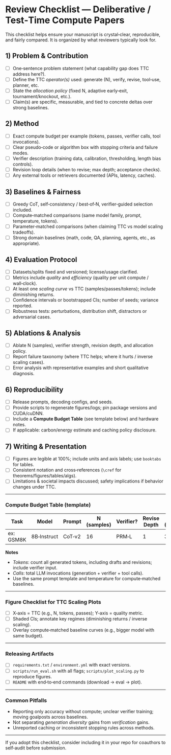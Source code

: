 # Review Checklist — Deliberative / Test‑Time Compute Papers

This checklist helps ensure your manuscript is crystal‑clear, reproducible, and fairly compared.
It is organized by what reviewers typically look for.

## 1) Problem & Contribution
- [ ] One‑sentence problem statement (what capability gap does TTC address here?).
- [ ] Define the TTC *operator(s)* used: generate (N), verify, revise, tool‑use, planner, etc.
- [ ] State the *allocation policy* (fixed N, adaptive early‑exit, tournament/knockout, etc.).
- [ ] Claim(s) are specific, measurable, and tied to concrete deltas over strong baselines.

## 2) Method
- [ ] Exact compute budget per example (tokens, passes, verifier calls, tool invocations).
- [ ] Clear pseudo‑code or algorithm box with stopping criteria and failure modes.
- [ ] Verifier description (training data, calibration, thresholding, length bias controls).
- [ ] Revision loop details (when to revise; max depth; acceptance checks).
- [ ] Any external tools or retrievers documented (APIs, latency, caches).

## 3) Baselines & Fairness
- [ ] Greedy CoT, self‑consistency / best‑of‑N, verifier‑guided selection included.
- [ ] Compute‑matched comparisons (same model family, prompt, temperature, tokens).
- [ ] Parameter‑matched comparisons (when claiming TTC vs model scaling tradeoffs).
- [ ] Strong domain baselines (math, code, QA, planning, agents, etc., as appropriate).

## 4) Evaluation Protocol
- [ ] Datasets/splits fixed and versioned; license/usage clarified.
- [ ] Metrics include *quality* and *efficiency* (quality per unit compute / wall‑clock).
- [ ] At least one *scaling curve* vs TTC (samples/passes/tokens); include diminishing returns.
- [ ] Confidence intervals or bootstrapped CIs; number of seeds; variance reported.
- [ ] Robustness tests: perturbations, distribution shift, distractors or adversarial cases.

## 5) Ablations & Analysis
- [ ] Ablate N (samples), verifier strength, revision depth, and allocation policy.
- [ ] Report failure taxonomy (where TTC helps; where it hurts / inverse scaling cases).
- [ ] Error analysis with representative examples and short qualitative diagnosis.

## 6) Reproducibility
- [ ] Release prompts, decoding configs, and seeds.
- [ ] Provide scripts to regenerate figures/logs; pin package versions and CUDA/cuDNN.
- [ ] Include a **Compute Budget Table** (see template below) and hardware notes.
- [ ] If applicable: carbon/energy estimate and caching policy disclosure.

## 7) Writing & Presentation
- [ ] Figures are legible at 100%; include units and axis labels; use `booktabs` for tables.
- [ ] Consistent notation and cross‑references (`\cref` for theorems/figures/tables/algs).
- [ ] Limitations & societal impacts discussed; safety implications if behavior changes under TTC.

---

### Compute Budget Table (template)

| Task | Model | Prompt | N (samples) | Verifier? | Revise Depth | Tokens (gen+ctx) | Calls | Wall‑clock (s/ex) | GPU(s) | Notes |
|------|-------|--------|-------------|-----------|--------------|------------------|-------|-------------------|--------|-------|
| ex: GSM8K | 8B‑Instruct | CoT‑v2 | 16 | PRM‑L | 1 | 3.8k | 17 | 2.3 | 1×A100 | temp=0.7, top‑p=0.9 |

**Notes**
- *Tokens*: count all generated tokens, including drafts and revisions; include verifier input.
- *Calls*: total LLM invocations (generation + verifier + tool calls).
- Use the same prompt template and temperature for compute‑matched baselines.

---

### Figure Checklist for TTC Scaling Plots
- [ ] X‑axis = TTC (e.g., N, tokens, passes); Y‑axis = quality metric.
- [ ] Shaded CIs; annotate key regimes (diminishing returns / inverse scaling).
- [ ] Overlay compute‑matched baseline curves (e.g., bigger model with same budget).

---

### Releasing Artifacts
- [ ] `requirements.txt` / `environment.yml` with exact versions.
- [ ] `scripts/run_eval.sh` with all flags; `scripts/plot_scaling.py` to reproduce figures.
- [ ] `README` with end‑to‑end commands (download → eval → plot).

---

### Common Pitfalls
- Reporting only accuracy without compute; unclear verifier training; moving goalposts across baselines.
- Not separating *generation diversity* gains from *verification* gains.
- Unreported caching or inconsistent stopping rules across methods.

---

If you adopt this checklist, consider including it in your repo for coauthors to self‑audit before submission.
